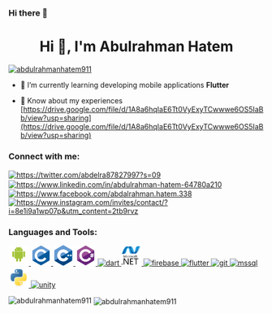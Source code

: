 ### Hi there 👋

<h1 align="center">Hi 👋, I'm Abulrahman Hatem</h1>
<p align="left"> <a href="https://github.com/ryo-ma/github-profile-trophy"><img src="https://github-profile-trophy.vercel.app/?username=abdulrahmanhatem911" alt="abdulrahmanhatem911" /></a> </p>

- 🌱 I’m currently learning developing mobile applications **Flutter**

- 📄 Know about my experiences [https://drive.google.com/file/d/1A8a6hqIaE6Tt0VyExyTCwwwe6OS5IaBb/view?usp=sharing](https://drive.google.com/file/d/1A8a6hqIaE6Tt0VyExyTCwwwe6OS5IaBb/view?usp=sharing)

<h3 align="left">Connect with me:</h3>
<p align="left">
<a href="https://twitter.com/https://twitter.com/abdelra87827997?s=09" target="blank"><img align="center" src="https://raw.githubusercontent.com/rahuldkjain/github-profile-readme-generator/master/src/images/icons/Social/twitter.svg" alt="https://twitter.com/abdelra87827997?s=09" height="30" width="40" /></a>
<a href="https://linkedin.com/in/https://www.linkedin.com/in/abdulrahman-hatem-64780a210" target="blank"><img align="center" src="https://raw.githubusercontent.com/rahuldkjain/github-profile-readme-generator/master/src/images/icons/Social/linked-in-alt.svg" alt="https://www.linkedin.com/in/abdulrahman-hatem-64780a210" height="30" width="40" /></a>
<a href="https://fb.com/https://www.facebook.com/abdalrahman.hatem.338" target="blank"><img align="center" src="https://raw.githubusercontent.com/rahuldkjain/github-profile-readme-generator/master/src/images/icons/Social/facebook.svg" alt="https://www.facebook.com/abdalrahman.hatem.338" height="30" width="40" /></a>
<a href="https://instagram.com/https://www.instagram.com/invites/contact/?i=8e1i9a1wp07p&utm_content=2tb9rvz" target="blank"><img align="center" src="https://raw.githubusercontent.com/rahuldkjain/github-profile-readme-generator/master/src/images/icons/Social/instagram.svg" alt="https://www.instagram.com/invites/contact/?i=8e1i9a1wp07p&utm_content=2tb9rvz" height="30" width="40" /></a>
</p>

<h3 align="left">Languages and Tools:</h3>
<p align="left"> <a href="https://developer.android.com" target="_blank" rel="noreferrer"> <img src="https://raw.githubusercontent.com/devicons/devicon/master/icons/android/android-original-wordmark.svg" alt="android" width="40" height="40"/> </a> <a href="https://www.cprogramming.com/" target="_blank" rel="noreferrer"> <img src="https://raw.githubusercontent.com/devicons/devicon/master/icons/c/c-original.svg" alt="c" width="40" height="40"/> </a> <a href="https://www.w3schools.com/cpp/" target="_blank" rel="noreferrer"> <img src="https://raw.githubusercontent.com/devicons/devicon/master/icons/cplusplus/cplusplus-original.svg" alt="cplusplus" width="40" height="40"/> </a> <a href="https://www.w3schools.com/cs/" target="_blank" rel="noreferrer"> <img src="https://raw.githubusercontent.com/devicons/devicon/master/icons/csharp/csharp-original.svg" alt="csharp" width="40" height="40"/> </a> <a href="https://dart.dev" target="_blank" rel="noreferrer"> <img src="https://www.vectorlogo.zone/logos/dartlang/dartlang-icon.svg" alt="dart" width="40" height="40"/> </a> <a href="https://dotnet.microsoft.com/" target="_blank" rel="noreferrer"> <img src="https://raw.githubusercontent.com/devicons/devicon/master/icons/dot-net/dot-net-original-wordmark.svg" alt="dotnet" width="40" height="40"/> </a> <a href="https://firebase.google.com/" target="_blank" rel="noreferrer"> <img src="https://www.vectorlogo.zone/logos/firebase/firebase-icon.svg" alt="firebase" width="40" height="40"/> </a> <a href="https://flutter.dev" target="_blank" rel="noreferrer"> <img src="https://www.vectorlogo.zone/logos/flutterio/flutterio-icon.svg" alt="flutter" width="40" height="40"/> </a> <a href="https://git-scm.com/" target="_blank" rel="noreferrer"> <img src="https://www.vectorlogo.zone/logos/git-scm/git-scm-icon.svg" alt="git" width="40" height="40"/> </a> <a href="https://www.microsoft.com/en-us/sql-server" target="_blank" rel="noreferrer"> <img src="https://www.svgrepo.com/show/303229/microsoft-sql-server-logo.svg" alt="mssql" width="40" height="40"/> </a> <a href="https://www.python.org" target="_blank" rel="noreferrer"> <img src="https://raw.githubusercontent.com/devicons/devicon/master/icons/python/python-original.svg" alt="python" width="40" height="40"/> </a> <a href="https://unity.com/" target="_blank" rel="noreferrer"> <img src="https://www.vectorlogo.zone/logos/unity3d/unity3d-icon.svg" alt="unity" width="40" height="40"/> </a> </p>

<p><img align="left" src="https://github-readme-stats.vercel.app/api/top-langs?username=abdulrahmanhatem911&show_icons=true&locale=en&layout=compact" alt="abdulrahmanhatem911" /></p>

<p>&nbsp;<img align="center" src="https://github-readme-stats.vercel.app/api?username=abdulrahmanhatem911&show_icons=true&locale=en" alt="abdulrahmanhatem911" /></p>
